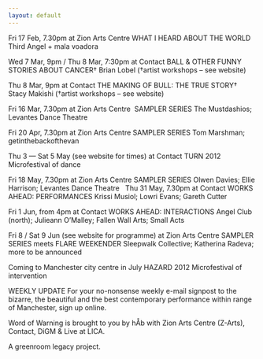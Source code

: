 ```yaml
---
layout: default
---
```


Fri 17 Feb, 7.30pm at Zion Arts Centre
WHAT I HEARD ABOUT THE WORLD 
Third Angel + mala voadora

Wed 7 Mar, 9pm / Thu 8 Mar, 7:30pm at Contact
BALL & OTHER FUNNY STORIES ABOUT CANCER†
Brian Lobel (†artist workshops – see website)

Thu 8 Mar, 9pm at Contact 
THE MAKING OF BULL: THE TRUE STORY†
Stacy Makishi (†artist workshops – see website)

Fri 16 Mar, 7.30pm at Zion Arts Centre 
SAMPLER SERIES
The Mustdashios; Levantes Dance Theatre    

Fri 20 Apr, 7.30pm at Zion Arts Centre
SAMPLER SERIES 
Tom Marshman; getinthebackofthevan

Thu 3 — Sat 5 May (see website for times) at Contact
TURN 2012 
Microfestival of dance

Fri 18 May, 7.30pm at Zion Arts Centre
SAMPLER SERIES 
Olwen Davies; Ellie Harrison; Levantes Dance Theatre
 
Thu 31 May, 7.30pm at Contact
WORKS AHEAD: PERFORMANCES 
Krissi Musiol; Lowri Evans; Gareth Cutter

Fri 1 Jun, from 4pm at Contact
WORKS AHEAD: INTERACTIONS 
Angel Club (north); Julieann O’Malley; Fallen Wall Arts; Small Acts

Fri 8 / Sat 9 Jun (see website for programme) at Zion Arts Centre
SAMPLER SERIES meets FLARE WEEKENDER
Sleepwalk Collective; Katherina Radeva; more to be announced

Coming to Manchester city centre in July
HAZARD 2012 
Microfestival of intervention


WEEKLY UPDATE
For your no-nonsense weekly e-mail signpost to the bizarre, 
the beautiful and the best contemporary performance within range of Manchester, sign up online.

Word of Warning is brought to you by hÅb 
with Zion Arts Centre (Z-Arts), Contact, DiGM & Live at LICA. 

A greenroom legacy project.
